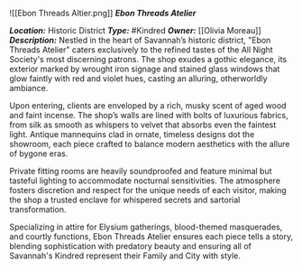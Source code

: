 ![[Ebon Threads Altier.png]]
__***Ebon Threads Atelier***__

***Location:*** Historic District
***Type:*** #Kindred 
***Owner:*** [[Olivia Moreau]]
***Description:*** Nestled in the heart of Savannah’s historic district, "Ebon Threads Atelier" caters exclusively to the refined tastes of the All Night Society's most discerning patrons. The shop exudes a gothic elegance, its exterior marked by wrought iron signage and stained glass windows that glow faintly with red and violet hues, casting an alluring, otherworldly ambiance.

Upon entering, clients are enveloped by a rich, musky scent of aged wood and faint incense. The shop’s walls are lined with bolts of luxurious fabrics, from silk as smooth as whispers to velvet that absorbs even the faintest light. Antique mannequins clad in ornate, timeless designs dot the showroom, each piece crafted to balance modern aesthetics with the allure of bygone eras.

Private fitting rooms are heavily soundproofed and feature minimal but tasteful lighting to accommodate nocturnal sensitivities. The atmosphere fosters discretion and respect for the unique needs of each visitor, making the shop a trusted enclave for whispered secrets and sartorial transformation.

Specializing in attire for Elysium gatherings, blood-themed masquerades, and courtly functions, Ebon Threads Atelier ensures each piece tells a story, blending sophistication with predatory beauty and ensuring all of Savannah's Kindred represent their Family and City with style.